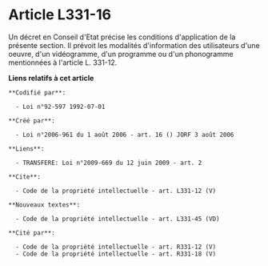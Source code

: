 # Article L331-16

Un décret en Conseil d'Etat précise les conditions d'application de la présente section. Il prévoit les modalités
d'information des utilisateurs d'une oeuvre, d'un vidéogramme, d'un programme ou d'un phonogramme mentionnées à l'article L.
331-12.

**Liens relatifs à cet article**

	**Codifié par**:

	  - Loi n°92-597 1992-07-01

	**Créé par**:

	  - Loi n°2006-961 du 1 août 2006 - art. 16 () JORF 3 août 2006

	**Liens**:

	  - TRANSFERE: Loi n°2009-669 du 12 juin 2009 - art. 2

	**Cite**:

	  - Code de la propriété intellectuelle - art. L331-12 (V)

	**Nouveaux textes**:

	  - Code de la propriété intellectuelle - art. L331-45 (VD)

	**Cité par**:

	  - Code de la propriété intellectuelle - art. R331-12 (V)
	  - Code de la propriété intellectuelle - art. R331-18 (V)
